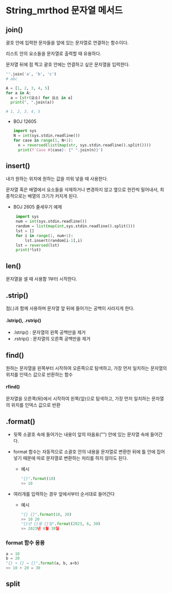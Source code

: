 # String_mrthod 문자열 메서드

## join()

괄호 안에 입력한 문자들을 앞에 있는 문자열로 연결하는 함수이다.

리스트 안의 요소들을 문자열로 출력할 때 유용하다.

문자열 뒤에 점 찍고 괄호 안에는 연결하고 싶은 문자열을 입력한다.

```python
"".join('a', 'b', 'c')
# abc
```

```python
A = [1, 2, 3, 4, 5]
for a in A:
  a = [str(요소) for 요소 in a]
  print(", ".join(a))

# 1, 2, 3, 4, 5
```

- BOJ 12605

  ```python
  import sys
  N = int(sys.stdin.readline())
  for case in range(1, N+1):
    n = reversed(list(map(str, sys.stdin.readline().split())))
    print(f'Case #{case}: {" ".join(n)}')
  ```

## insert()

내가 원하는 위치에 원하는 값을 끼워 넣을 때 사용한다.

문자열 혹은 배열에서 요소들을 삭제하거나 변경하지 않고 옆으로 한칸씩 밀어내서, 최종적으로는 배열의 크기가 커지게 된다.

- BOJ 2605 줄세우기 예제

  ```python
   import sys
   num = int(sys.stdin.readline())
   random = list(map(int,sys.stdin.readline().split()))
   lst = []
   for i in range(1, num+1):
       lst.insert(random[i-1],i)
   lst = reversed(lst)
   print(*lst)
  ```

## len()

문자열을 셀 때 사용함 1부터 시작한다.

## .strip()

점(.)과 함께 사용하며 문자열 앞 뒤에 들어가는 공백이 사라지게 한다.

#### .lstrip(), .rstrip()

- .lstrip() : 문자열의 왼쪽 공백만을 제거
- .rstrip() : 문자열의 오른쪽 공백만을 제거

## find()

원하는 문자열을 왼쪽부터 시작하여 오른쪽으로 탐색하고, 가장 먼저 일치하는 문자열의 위치를 인덱스 값으로 반환하는 함수

#### rfind()

문자열을 오른쪽(뒤)에서 시작하여 왼쪽(앞)으로 탐색하고, 가장 먼저 일치하는 문자열의 위치를 인덱스 값으로 반환

## .format()

- 뒷쪽 소괄호 속에 들어가는 내용이 앞의 따옴표("") 안에 있는 문자열 속에 들어간다.
- format 함수는 자동적으로 소괄호 안의 내용을 문자열로 변환한 뒤에 틀 안에 집어넣기 때문에 따로 문자열로 변환하는 처리를 하지 않아도 된다.
  - 예시
    ```python
    "{}".format(10)
    >> 10
    ```

- 여러개를 입력하는 경우 앞에서부터 순서대로 들어간다
  - 예시
    ```python
    "{} {}".format(10, 20)
    >> 10 20
    "{}년 {}월 {}일".format(2023, 6, 30)
    >> 2023년 6월 30일
    ```

### format 함수 응용
  ```python
  a = 10
  b = 20
  "{} + {} = {}".format(a, b, a+b)
  >> 10 + 20 = 30
  ```

## split
